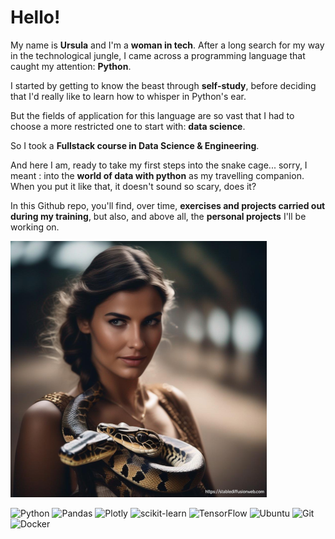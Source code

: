 # Hello!

My name is **Ursula** and I'm a **woman in tech**.
After a long search for my way in the technological jungle, I came across a programming language that caught my attention: **Python**. 

I started by getting to know the beast through **self-study**, before deciding that I'd really like to learn how to whisper in Python's ear. 

But the fields of application for this language are so vast that I had to choose a more restricted one to start with: **data science**.

So I took a **Fullstack course in Data Science & Engineering**. 

And here I am, ready to take my first steps into the snake cage... sorry, I meant : into the **world of data with python** as my travelling companion. When you put it like that, it doesn't sound so scary, does it?

In this Github repo, you'll find, over time, **exercises and projects carried out during my training**, but also, and above all, the **personal projects** I'll be working on.

![cover](https://github.com/Helidow74/Helidow74/blob/main/image77_resized.png)

![Python](https://img.shields.io/badge/python-3670A0?style=for-the-badge&logo=python&logoColor=ffdd54) ![Pandas](https://img.shields.io/badge/pandas-%23150458.svg?style=for-the-badge&logo=pandas&logoColor=white) ![Plotly](https://img.shields.io/badge/Plotly-%233F4F75.svg?style=for-the-badge&logo=plotly&logoColor=white) ![scikit-learn](https://img.shields.io/badge/scikit--learn-%23F7931E.svg?style=for-the-badge&logo=scikit-learn&logoColor=white) ![TensorFlow](https://img.shields.io/badge/TensorFlow-%23FF6F00.svg?style=for-the-badge&logo=TensorFlow&logoColor=white)  ![Ubuntu](https://img.shields.io/badge/Ubuntu-E95420?style=for-the-badge&logo=ubuntu&logoColor=white) ![Git](https://img.shields.io/badge/git-%23F05033.svg?style=for-the-badge&logo=git&logoColor=white) ![Docker](https://img.shields.io/badge/docker-%230db7ed.svg?style=for-the-badge&logo=docker&logoColor=white)
<!---
Helidow74/Helidow74 is a ✨ special ✨ repository because its `README.md` (this file) appears on your GitHub profile.
You can click the Preview link to take a look at your changes.
--->
